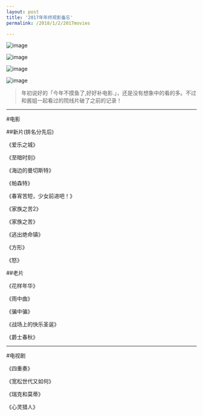 ```yaml
---
layout: post
title: '2017年年终观影备忘'
permalink: /2018/1/2/2017movies

---
```


![image](http://ww1.sinaimg.cn/large/5b77c064gy1fn2h0iy3vwj20c00hpacb.jpg)

![image](http://ww1.sinaimg.cn/large/5b77c064gy1fn2h1e1wx7j20c20hrac0.jpg)

![image](http://ww1.sinaimg.cn/large/5b77c064gy1fn2h1o7za2j20c20hsmyt.jpg)

![image](http://ww1.sinaimg.cn/large/5b77c064gy1fn2hcv4bpgj20c20hqwhc.jpg)


>年初说好的「今年不摸鱼了,好好补电影.」，还是没有想象中的看的多。不过和酱姐一起看过的院线片破了之前的记录！

----

#电影

##新片(排名分先后)

《爱乐之城》

《至暗时刻》

《海边的曼切斯特》

《帕森特》

《春宵苦短，少女前进吧！》

《家族之苦2》

《家族之苦》

《逃出绝命镇》

《方形》

《怒》

##老片

《花样年华》

《雨中曲》

《骗中骗》

《战场上的快乐圣诞》

《爵士春秋》

----

#电视剧

《四重奏》

《宽松世代又如何》

《瑞克和莫蒂》

《心灵猎人》
